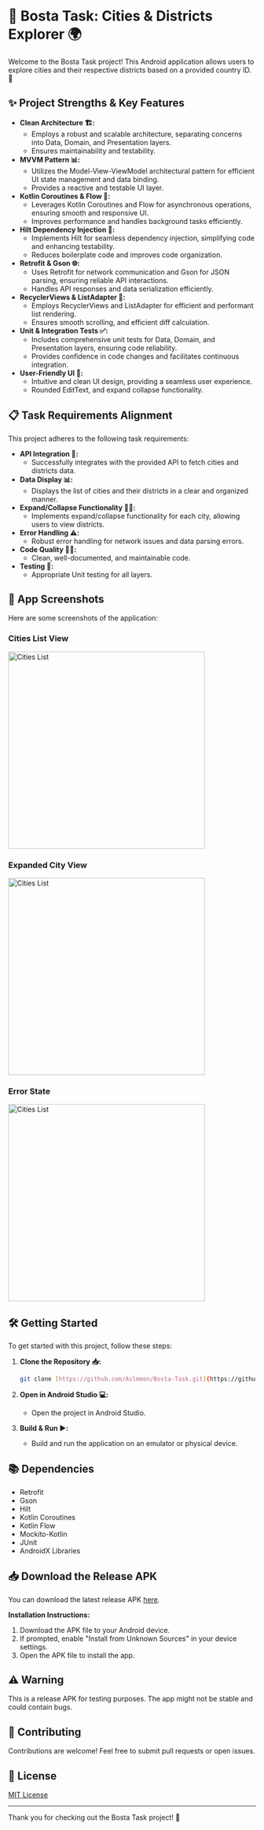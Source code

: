 # 🚚 Bosta Task: Cities & Districts Explorer 🌍

Welcome to the Bosta Task project! This Android application allows users to explore cities and their respective districts based on a provided country ID. 🚀

## ✨ Project Strengths & Key Features

* **Clean Architecture 🏗️:**
    * Employs a robust and scalable architecture, separating concerns into Data, Domain, and Presentation layers.
    * Ensures maintainability and testability.
* **MVVM Pattern 📊:**
    * Utilizes the Model-View-ViewModel architectural pattern for efficient UI state management and data binding.
    * Provides a reactive and testable UI layer.
* **Kotlin Coroutines & Flow 🌊:**
    * Leverages Kotlin Coroutines and Flow for asynchronous operations, ensuring smooth and responsive UI.
    * Improves performance and handles background tasks efficiently.
* **Hilt Dependency Injection 💉:**
    * Implements Hilt for seamless dependency injection, simplifying code and enhancing testability.
    * Reduces boilerplate code and improves code organization.
* **Retrofit & Gson 🌐:**
    * Uses Retrofit for network communication and Gson for JSON parsing, ensuring reliable API interactions.
    * Handles API responses and data serialization efficiently.
* **RecyclerViews & ListAdapter 🔄:**
    * Employs RecyclerViews and ListAdapter for efficient and performant list rendering.
    * Ensures smooth scrolling, and efficient diff calculation.
* **Unit & Integration Tests ✅:**
    * Includes comprehensive unit tests for Data, Domain, and Presentation layers, ensuring code reliability.
    * Provides confidence in code changes and facilitates continuous integration.
* **User-Friendly UI 🎨:**
    * Intuitive and clean UI design, providing a seamless user experience.
    * Rounded EditText, and expand collapse functionality.

## 📋 Task Requirements Alignment

This project adheres to the following task requirements:

* **API Integration 📡:**
    * Successfully integrates with the provided API to fetch cities and districts data.
* **Data Display 📊:**
    * Displays the list of cities and their districts in a clear and organized manner.
* **Expand/Collapse Functionality 🔽🔼:**
    * Implements expand/collapse functionality for each city, allowing users to view districts.
* **Error Handling ⚠️:**
    * Robust error handling for network issues and data parsing errors.
* **Code Quality 🧑‍💻:**
    * Clean, well-documented, and maintainable code.
* **Testing 🧪:**
    * Appropriate Unit testing for all layers.

## 📱 App Screenshots

Here are some screenshots of the application:

### Cities List View

<img src="screenshots/city_lists.png" width="400" alt="Cities List">

### Expanded City View

<img src="screenshots/districts_list.png" width="400" alt="Cities List">


### Error State

<img src="screenshots/error_view.png" width="400" alt="Cities List">

## 🛠️ Getting Started

To get started with this project, follow these steps:

1.  **Clone the Repository 📥:**

    ```bash
    git clone [https://github.com/Aslmmon/Bosta-Task.git](https://github.com/Aslmmon/Bosta-Task.git)
    ```

2.  **Open in Android Studio 💻:**
    * Open the project in Android Studio.

3.  **Build & Run ▶️:**
    * Build and run the application on an emulator or physical device.

## 📚 Dependencies

* Retrofit
* Gson
* Hilt
* Kotlin Coroutines
* Kotlin Flow
* Mockito-Kotlin
* JUnit
* AndroidX Libraries


## 📥 Download the Release APK

You can download the latest release APK [here](https://github.com/Aslmmon/Bosta-Task/releases/download/1/app-release.apk).

**Installation Instructions:**

1.  Download the APK file to your Android device.
2.  If prompted, enable "Install from Unknown Sources" in your device settings.
3.  Open the APK file to install the app.

## ⚠️ Warning

This is a release APK for testing purposes. The app might not be stable and could contain bugs.


## 🤝 Contributing

Contributions are welcome! Feel free to submit pull requests or open issues.

## 📄 License

[MIT License](LICENSE)

---

Thank you for checking out the Bosta Task project! 🎉

